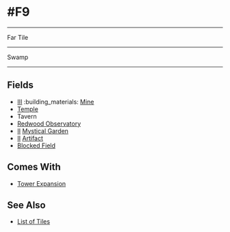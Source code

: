 # #F9

___
Far Tile
___
Swamp
___


## Fields

- [Ⅲ](../difficulties.md) :building_materials: [Mine](../fields/mine.md)
- [Temple](../fields/temple.md)
- Tavern
- [Redwood Observatory](../fields/redwood_observatory.md)
- [Ⅱ](../difficulties.md) [Mystical Garden](../fields/mystical_garden.md)
- [Ⅱ](../difficulties.md) [Artifact](../artifacts/index.md)
- [Blocked Field](../keywords/blocked_field.md)


## Comes With

- [Tower Expansion](../content/tower_expansion.md)


## See Also

- [List of Tiles](index.md)
